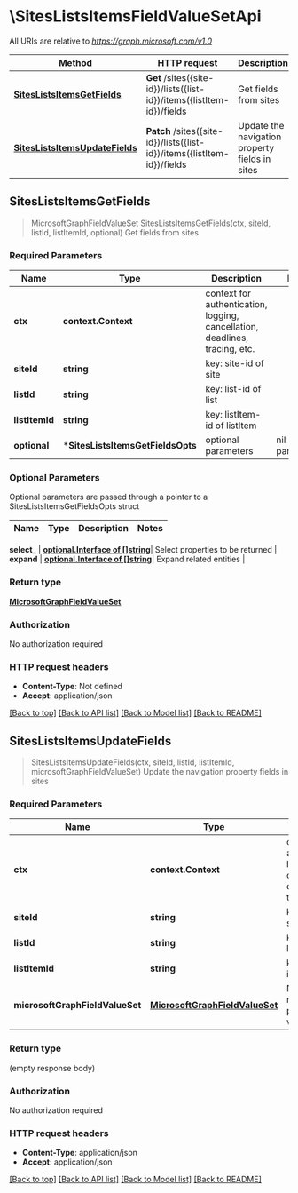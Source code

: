 # \SitesListsItemsFieldValueSetApi

All URIs are relative to *https://graph.microsoft.com/v1.0*

Method | HTTP request | Description
------------- | ------------- | -------------
[**SitesListsItemsGetFields**](SitesListsItemsFieldValueSetApi.md#SitesListsItemsGetFields) | **Get** /sites({site-id})/lists({list-id})/items({listItem-id})/fields | Get fields from sites
[**SitesListsItemsUpdateFields**](SitesListsItemsFieldValueSetApi.md#SitesListsItemsUpdateFields) | **Patch** /sites({site-id})/lists({list-id})/items({listItem-id})/fields | Update the navigation property fields in sites



## SitesListsItemsGetFields

> MicrosoftGraphFieldValueSet SitesListsItemsGetFields(ctx, siteId, listId, listItemId, optional)
Get fields from sites

### Required Parameters


Name | Type | Description  | Notes
------------- | ------------- | ------------- | -------------
**ctx** | **context.Context** | context for authentication, logging, cancellation, deadlines, tracing, etc.
**siteId** | **string**| key: site-id of site | 
**listId** | **string**| key: list-id of list | 
**listItemId** | **string**| key: listItem-id of listItem | 
 **optional** | ***SitesListsItemsGetFieldsOpts** | optional parameters | nil if no parameters

### Optional Parameters

Optional parameters are passed through a pointer to a SitesListsItemsGetFieldsOpts struct


Name | Type | Description  | Notes
------------- | ------------- | ------------- | -------------



 **select_** | [**optional.Interface of []string**](string.md)| Select properties to be returned | 
 **expand** | [**optional.Interface of []string**](string.md)| Expand related entities | 

### Return type

[**MicrosoftGraphFieldValueSet**](microsoft.graph.fieldValueSet.md)

### Authorization

No authorization required

### HTTP request headers

- **Content-Type**: Not defined
- **Accept**: application/json

[[Back to top]](#) [[Back to API list]](../README.md#documentation-for-api-endpoints)
[[Back to Model list]](../README.md#documentation-for-models)
[[Back to README]](../README.md)


## SitesListsItemsUpdateFields

> SitesListsItemsUpdateFields(ctx, siteId, listId, listItemId, microsoftGraphFieldValueSet)
Update the navigation property fields in sites

### Required Parameters


Name | Type | Description  | Notes
------------- | ------------- | ------------- | -------------
**ctx** | **context.Context** | context for authentication, logging, cancellation, deadlines, tracing, etc.
**siteId** | **string**| key: site-id of site | 
**listId** | **string**| key: list-id of list | 
**listItemId** | **string**| key: listItem-id of listItem | 
**microsoftGraphFieldValueSet** | [**MicrosoftGraphFieldValueSet**](MicrosoftGraphFieldValueSet.md)| New navigation property values | 

### Return type

 (empty response body)

### Authorization

No authorization required

### HTTP request headers

- **Content-Type**: application/json
- **Accept**: application/json

[[Back to top]](#) [[Back to API list]](../README.md#documentation-for-api-endpoints)
[[Back to Model list]](../README.md#documentation-for-models)
[[Back to README]](../README.md)

